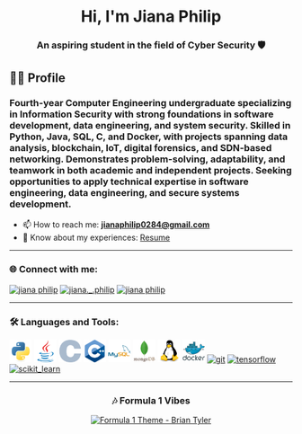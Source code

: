 <h1 align="center">Hi, I'm Jiana Philip</h1>
<h3 align="center">An aspiring student in the field of Cyber Security 🛡️</h3>

<h2 align="left">👩‍💻 Profile</h2>
<h3>
Fourth-year Computer Engineering undergraduate specializing in Information Security with strong foundations in software development, data engineering, and system security. Skilled in Python, Java, SQL, C, and Docker, with projects spanning data analysis, blockchain, IoT, digital forensics, and SDN-based networking. Demonstrates problem-solving, adaptability, and teamwork in both academic and independent projects. Seeking opportunities to apply technical expertise in software engineering, data engineering, and secure systems development.
</h3>

- 📫 How to reach me: **jianaphilip0284@gmail.com**  
- 📄 Know about my experiences: [Resume](https://drive.google.com/file/d/1K_uQLeQkQbIxyacldwQtNSiuXlYBlmWk/view?usp=sharing)

---

<h3 align="left">🌐 Connect with me:</h3>
<p align="left">
<a href="https://linkedin.com/in/jiana-philip" target="blank"><img align="center" src="https://raw.githubusercontent.com/rahuldkjain/github-profile-readme-generator/master/src/images/icons/Social/linked-in-alt.svg" alt="jiana philip" height="30" width="40" /></a>
<a href="https://instagram.com/jiana._.philip" target="blank"><img align="center" src="https://raw.githubusercontent.com/rahuldkjain/github-profile-readme-generator/master/src/images/icons/Social/instagram.svg" alt="jiana._.philip" height="30" width="40" /></a>
<a href="https://www.leetcode.com/jiana-philip" target="blank"><img align="center" src="https://raw.githubusercontent.com/rahuldkjain/github-profile-readme-generator/master/src/images/icons/Social/leet-code.svg" alt="jiana philip" height="30" width="40" /></a>
</p>

---

<h3 align="left">🛠️ Languages and Tools:</h3>
<p align="left">
<a href="https://www.python.org" target="_blank"><img src="https://raw.githubusercontent.com/devicons/devicon/master/icons/python/python-original.svg" alt="python" width="40" height="40"/></a>
<a href="https://www.java.com" target="_blank"><img src="https://raw.githubusercontent.com/devicons/devicon/master/icons/java/java-original.svg" alt="java" width="40" height="40"/></a>
<a href="https://www.cprogramming.com/" target="_blank"><img src="https://raw.githubusercontent.com/devicons/devicon/master/icons/c/c-original.svg" alt="c" width="40" height="40"/></a>
<a href="https://www.w3schools.com/cpp/" target="_blank"><img src="https://raw.githubusercontent.com/devicons/devicon/master/icons/cplusplus/cplusplus-original.svg" alt="cplusplus" width="40" height="40"/></a>
<a href="https://www.mysql.com/" target="_blank"><img src="https://raw.githubusercontent.com/devicons/devicon/master/icons/mysql/mysql-original-wordmark.svg" alt="mysql" width="40" height="40"/></a>
<a href="https://www.mongodb.com/" target="_blank"><img src="https://raw.githubusercontent.com/devicons/devicon/master/icons/mongodb/mongodb-original-wordmark.svg" alt="mongodb" width="40" height="40"/></a>
<a href="https://www.linux.org/" target="_blank"><img src="https://raw.githubusercontent.com/devicons/devicon/master/icons/linux/linux-original.svg" alt="linux" width="40" height="40"/></a>
<a href="https://www.docker.com/" target="_blank"><img src="https://raw.githubusercontent.com/devicons/devicon/master/icons/docker/docker-original-wordmark.svg" alt="docker" width="40" height="40"/></a>
<a href="https://git-scm.com/" target="_blank"><img src="https://www.vectorlogo.zone/logos/git-scm/git-scm-icon.svg" alt="git" width="40" height="40"/></a>
<a href="https://www.tensorflow.org/" target="_blank"><img src="https://www.vectorlogo.zone/logos/tensorflow/tensorflow-icon.svg" alt="tensorflow" width="40" height="40"/></a>
<a href="https://scikit-learn.org/" target="_blank"><img src="https://upload.wikimedia.org/wikipedia/commons/0/05/Scikit_learn_logo_small.svg" alt="scikit_learn" width="40" height="40"/></a>
</p>

---

<h3 align="center">🎶 Formula 1 Vibes</h3>
<p align="center">
  <a href="https://open.spotify.com/track/0VgkVdmE4gld66l8iyGjgx">
    <img src="https://i.scdn.co/image/ab67616d0000b273eb2a5ed0f27fcf3e7e6b1b3c" width="300" alt="Formula 1 Theme - Brian Tyler"/>
  </a>
</p>


